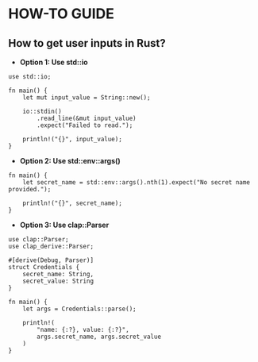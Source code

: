 # HOW-TO GUIDE

## How to get user inputs in Rust?

- **Option 1: Use std::io**

```
use std::io;

fn main() {
    let mut input_value = String::new();

    io::stdin()
        .read_line(&mut input_value)
        .expect("Failed to read.");

    println!("{}", input_value);
}
```

- **Option 2: Use std::env::args()**

```
fn main() {
    let secret_name = std::env::args().nth(1).expect("No secret name provided.");

    println!("{}", secret_name);
}

```

- **Option 3: Use clap::Parser**

```
use clap::Parser;
use clap_derive::Parser;

#[derive(Debug, Parser)]
struct Credentials {
    secret_name: String,
    secret_value: String
}

fn main() {
    let args = Credentials::parse();

    println!(
        "name: {:?}, value: {:?}",
        args.secret_name, args.secret_value
    )
}
```
